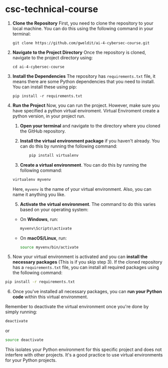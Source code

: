 # csc-technical-course

1. **Clone the Repository**
   First, you need to clone the repository to your local machine. You can do this using the following command in your terminal:

   ```
   git clone https://github.com/gweldit/ai-4-cybersec-course.git
   ```

2. **Navigate to the Project Directory**
   Once the repository is cloned, navigate to the project directory using:

   ```
   cd ai-4-cybersec-course
   ```

3. **Install the Dependencies**
   The repository has `requirements.txt` file, it means there are some Python dependencies that you need to install. You can install these using pip:

   ```
   pip install -r requirements.txt
   ```

4. **Run the Project**
   Now, you can run the project. However, make sure you have specified a python virtual enviroment. Virtual Enviroment create a python version, in your project run.

   1. **Open your terminal** and navigate to the directory where you cloned the GitHub repository.

   2. **Install the virtual environment package** if you haven't already. You can do this by running the following command:
      ```bash
          pip install virtualenv
      ```
   3. **Create a virtual environment**. You can do this by running the following command:

   ```bash
   virtualenv myvenv
   ```

   Here, `myvenv` is the name of your virtual environment. Also, you can name it anything you like.

   5. **Activate the virtual environment**. The command to do this varies based on your operating system:

   - On **Windows**, run:

     ```bash
     myvenv\Scripts\activate
     ```

   - On **macOS/Linux**, run:

     ```bash
     source myvenv/bin/activate
     ```

5. Now your virtual environment is activated and you can **install the necessary packages** (This is if you skip step 3). If the cloned repository has a `requirements.txt` file, you can install all required packages using the following command:

```bash
pip install -r requirements.txt
```

6. Once you've installed all necessary packages, you can **run your Python code** within this virtual environment.

Remember to deactivate the virtual environment once you're done by simply running:

```bash
deactivate
```

or

```bash
source deactivate
```

This isolates your Python environment for this specific project and does not interfere with other projects. It's a good practice to use virtual environments for your Python projects.
